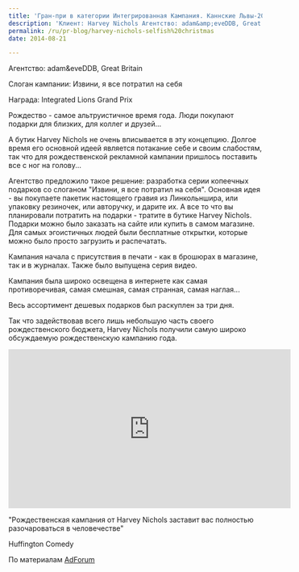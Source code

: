 ```yaml
---
title: 'Гран-при в категории Интегрированная Кампания. Каннские Львы-2014'
description: 'Клиент: Harvey Nichols Агентство: adam&amp;eveDDB, Great Britain Слоган кампании: Извини, я все потратил на себя Награда: Integrated Lions Grand Prix Рождество - самое альтруистичное время года. Люди покупают подарки для близких, для коллег и друзей...'
permalink: /ru/pr-blog/harvey-nichols-selfish%20christmas
date: 2014-08-21

---
```


Агентство: adam&eveDDB, Great Britain

Слоган кампании: Извини, я все потратил на себя

Награда: Integrated Lions Grand Prix

Рождество - самое альтруистичное время года. Люди покупают подарки для близких, для коллег и друзей...

А бутик Harvey Nichols не очень вписывается в эту концепцию. Долгое время его основной идеей является потакание себе и своим слабостям, так что для рождественской рекламной кампании пришлось поставить все с ног на голову...

Агентство предложило такое решение: разработка серии копеечных подарков со слоганом "Извини, я все потратил на себя". Основная идея - вы покупаете пакетик настоящего гравия из Линкольншира, или упаковку резиночек, или авторучку, и дарите их. А все то что вы планировали потратить на подарки - тратите в бутике Harvey Nichols. Подарки можно было заказать на сайте или купить в самом магазине. Для самых эгоистичных людей были бесплатные открытки, которые можно было просто загрузить и распечатать.

Кампания начала с присутствия в печати - как в брошюрах в магазине, так и в журналах. Также было выпущена серия видео.

Кампания была широко освещена в интернете как самая противоречивая, самая смешная, самая странная, самая наглая...

Весь ассортимент дешевых подарков был раскуплен за три дня.

Так что задействовав всего лишь небольшую часть своего рождественского бюджета, Harvey Nichols получили самую широко обсуждаемую рождественскую кампанию года.

<iframe width="560" height="315" src="https://www.youtube.com/embed/P8DOZ_rK8rI" frameborder="0" allowfullscreen></iframe>

"Рождественская кампания от Harvey Nichols заставит вас полностью разочароваться в человечестве"

Huffington Comedy

По материалам <a href="http://www.adforum.com/">AdForum</a>

